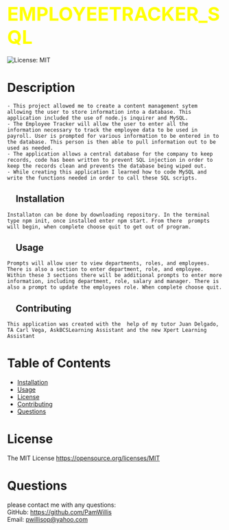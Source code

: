 
## <span style="color: Yellow; font-size: 2.75rem;">EMPLOYEETRACKER_SQL</span>  
![License: MIT](https://img.shields.io/badge/License-MIT-yellow.svg)

# Description
    - This project allowed me to create a content management sytem allowing the user to store information into a database. This application included the use of node.js inquirer and MySQL.
    - The Employee Tracker will allow the user to enter all the information necessary to track the employee data to be used in payroll. User is prompted for various information to be entered in to the database. This person is then able to pull information out to be used as needed.
    - The application allows a central database for the company to keep records, code has been written to prevent SQL injection in order to keep the records clean and prevents the database being wiped out.
    - While creating this application I learned how to code MySQL and write the functions needed in order to call these SQL scripts.

## &nbsp;&nbsp;&nbsp;  Installation  
    Installaton can be done by downloading repository. In the terminal type npm init, once installed enter npm start. From there  prompts will begin, when complete choose quit to get out of program.

## &nbsp;&nbsp;&nbsp;  Usage  
    Prompts will allow user to view departments, roles, and employees. There is also a section to enter department, role, and employee. Within these 3 sections there will be additional prompts to enter more information, including department, role, salary and manager. There is also a prompt to update the employees role. When complete choose quit.

## &nbsp;&nbsp;&nbsp;  Contributing  
    This application was created with the  help of my tutor Juan Delgado, TA Carl Vega, AskBCSLearning Assistant and the new Xpert Learning Assistant

# Table of Contents
- [Installation](#installation)
- [Usage](#usage)
- [License](#license)
- [Contributing](#contributing)
- [Questions](#questions)

# License
The MIT License  https://opensource.org/licenses/MIT

# Questions
please contact me with any questions:  
GitHub: https://github.com/PamWillis  
Email: pwillisop@yahoo.com
